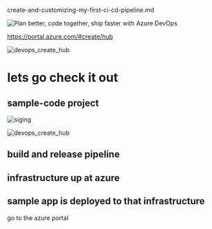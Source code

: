create-and-customizing-my-first-ci-cd-pipeline.md

![Plan better, code together, ship faster with Azure DevOps](https://azure.microsoft.com/en-us/services/devops/)


https://portal.azure.com/#create/hub


![devops_create_hub](https://github.com/ezahr/fail-fast-and-cheap/blob/master/pictures/devops_create_hub.png)



# lets go check it out


## sample-code project


![siging](https://github.com/ezahr/fail-fast-and-cheap/blob/master/pictures/signin_with_other_account.png)

![devops_create_hub](https://github.com/ezahr/fail-fast-and-cheap/blob/master/pictures/devops_create_hub.png)

## build and release pipeline

## infrastructure up at azure

## sample app is deployed to that infrastructure 

go to the azure portal 
